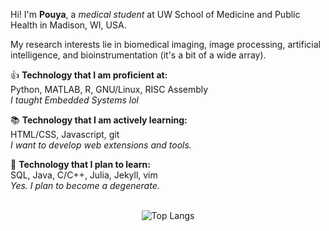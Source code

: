 Hi! I'm **Pouya**, a *medical student* at UW School of Medicine and Public Health in Madison, WI, USA.

My research interests lie in biomedical imaging, image processing, artificial intelligence, and bioinstrumentation (it's a bit of a wide array). 

👍 **Technology that I am proficient at:** <br /> 
Python, MATLAB, R, GNU/Linux, RISC Assembly <br /> 
_I taught Embedded Systems lol_

📚 **Technology that I am actively learning:** <br /> 
HTML/CSS, Javascript, git <br /> 
_I want to develop web extensions and tools._

📆 **Technology that I plan to learn:** <br /> 
SQL, Java, C/C++, Julia, Jekyll, vim <br /> 
_Yes. I plan to become a degenerate._ <br /> 
<br /> 
<div align="center">
  <img src="https://github-readme-stats.vercel.app/api/top-langs/?username=pyamrzi&layout=compact" alt="Top Langs">
</div>

